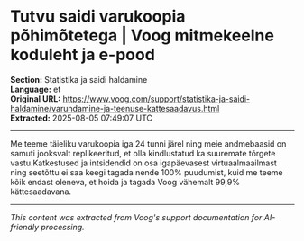 # Tutvu saidi varukoopia põhimõtetega | Voog mitmekeelne koduleht ja e-pood

**Section:** Statistika ja saidi haldamine  
**Language:** et  
**Original URL:** https://www.voog.com/support/statistika-ja-saidi-haldamine/varundamine-ja-teenuse-kattesaadavus.html  
**Extracted:** 2025-08-05 07:49:07 UTC

---

Me teeme täieliku varukoopia iga 24 tunni järel ning meie andmebaasid on samuti jooksvalt replikeeritud, et olla kindlustatud ka suuremate tõrgete vastu.Katkestused ja intsidendid on osa igapäevasest virtuaalmaailmast ning seetõttu ei saa keegi tagada nende 100% puudumist, kuid me teeme kõik endast oleneva, et hoida ja tagada Voog vähemalt 99,9% kättesaadavana.

---

*This content was extracted from Voog's support documentation for AI-friendly processing.*
